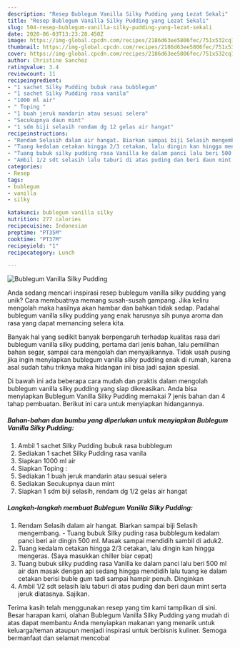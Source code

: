 ```yaml
---
description: "Resep Bublegum Vanilla Silky Pudding yang Lezat Sekali"
title: "Resep Bublegum Vanilla Silky Pudding yang Lezat Sekali"
slug: 504-resep-bublegum-vanilla-silky-pudding-yang-lezat-sekali
date: 2020-06-03T13:23:28.450Z
image: https://img-global.cpcdn.com/recipes/2186d63ee5806fec/751x532cq70/bublegum-vanilla-silky-pudding-foto-resep-utama.jpg
thumbnail: https://img-global.cpcdn.com/recipes/2186d63ee5806fec/751x532cq70/bublegum-vanilla-silky-pudding-foto-resep-utama.jpg
cover: https://img-global.cpcdn.com/recipes/2186d63ee5806fec/751x532cq70/bublegum-vanilla-silky-pudding-foto-resep-utama.jpg
author: Christine Sanchez
ratingvalue: 3.4
reviewcount: 11
recipeingredient:
- "1 sachet Silky Pudding bubuk rasa bubblegum"
- "1 sachet Silky Pudding rasa vanila"
- "1000 ml air"
- " Toping "
- "1 buah jeruk mandarin atau sesuai selera"
- "Secukupnya daun mint"
- "1 sdm biji selasih rendam dg 12 gelas air hangat"
recipeinstructions:
- "Rendam Selasih dalam air hangat. Biarkan sampai biji Selasih mengembang. Tuang bubuk Silky puding rasa bubblegum kedalam panci beri air dingin 500 ml. Masak sampai mendidih sambil di aduk2."
- "Tuang kedalam cetakan hingga 2/3 cetakan, lalu dingin kan hingga mengeras. (Saya masukkan chiller biar cepat)"
- "Tuang bubuk silky pudding rasa Vanilla ke dalam panci lalu beri 500 ml air dan masak dengan api sedang hingga mendidih lalu tuang ke dalam cetakan berisi buble gum tadi sampai hampir penuh. Dinginkan"
- "Ambil 1/2 sdt selasih lalu taburi di atas puding dan beri daun mint serta jeruk diatasnya. Sajikan."
categories:
- Resep
tags:
- bublegum
- vanilla
- silky

katakunci: bublegum vanilla silky 
nutrition: 277 calories
recipecuisine: Indonesian
preptime: "PT35M"
cooktime: "PT37M"
recipeyield: "1"
recipecategory: Lunch

---
```



![Bublegum Vanilla Silky Pudding](https://img-global.cpcdn.com/recipes/2186d63ee5806fec/751x532cq70/bublegum-vanilla-silky-pudding-foto-resep-utama.jpg)

Anda sedang mencari inspirasi resep bublegum vanilla silky pudding yang unik? Cara membuatnya memang susah-susah gampang. Jika keliru mengolah maka hasilnya akan hambar dan bahkan tidak sedap. Padahal bublegum vanilla silky pudding yang enak harusnya sih punya aroma dan rasa yang dapat memancing selera kita.

Banyak hal yang sedikit banyak berpengaruh terhadap kualitas rasa dari bublegum vanilla silky pudding, pertama dari jenis bahan, lalu pemilihan bahan segar, sampai cara mengolah dan menyajikannya. Tidak usah pusing jika ingin menyiapkan bublegum vanilla silky pudding enak di rumah, karena asal sudah tahu triknya maka hidangan ini bisa jadi sajian spesial.




Di bawah ini ada beberapa cara mudah dan praktis dalam mengolah bublegum vanilla silky pudding yang siap dikreasikan. Anda bisa menyiapkan Bublegum Vanilla Silky Pudding memakai 7 jenis bahan dan 4 tahap pembuatan. Berikut ini cara untuk menyiapkan hidangannya.

<!--inarticleads1-->

##### Bahan-bahan dan bumbu yang diperlukan untuk menyiapkan Bublegum Vanilla Silky Pudding:

1. Ambil 1 sachet Silky Pudding bubuk rasa bubblegum
1. Sediakan 1 sachet Silky Pudding rasa vanila
1. Siapkan 1000 ml air
1. Siapkan  Toping :
1. Sediakan 1 buah jeruk mandarin atau sesuai selera
1. Sediakan Secukupnya daun mint
1. Siapkan 1 sdm biji selasih, rendam dg 1/2 gelas air hangat




<!--inarticleads2-->

##### Langkah-langkah membuat Bublegum Vanilla Silky Pudding:

1. Rendam Selasih dalam air hangat. Biarkan sampai biji Selasih mengembang. - Tuang bubuk Silky puding rasa bubblegum kedalam panci beri air dingin 500 ml. Masak sampai mendidih sambil di aduk2.
1. Tuang kedalam cetakan hingga 2/3 cetakan, lalu dingin kan hingga mengeras. (Saya masukkan chiller biar cepat)
1. Tuang bubuk silky pudding rasa Vanilla ke dalam panci lalu beri 500 ml air dan masak dengan api sedang hingga mendidih lalu tuang ke dalam cetakan berisi buble gum tadi sampai hampir penuh. Dinginkan
1. Ambil 1/2 sdt selasih lalu taburi di atas puding dan beri daun mint serta jeruk diatasnya. Sajikan.




Terima kasih telah menggunakan resep yang tim kami tampilkan di sini. Besar harapan kami, olahan Bublegum Vanilla Silky Pudding yang mudah di atas dapat membantu Anda menyiapkan makanan yang menarik untuk keluarga/teman ataupun menjadi inspirasi untuk berbisnis kuliner. Semoga bermanfaat dan selamat mencoba!
